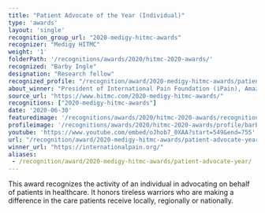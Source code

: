 ```yaml
---
title: "Patient Advocate of the Year (Individual)"
type: 'awards'
layout: 'single'
recognition_group_url: "2020-medigy-hitmc-awards"
recognizer: "Medigy HITMC"
weight: '1'
folderPath: '/recognitions/awards/2020/hitmc-2020-awards/'
recognized: "Barby Ingle"
designation: "Research fellow"
recognized_profile: "/recognition/award/2020-medigy-hitmc-awards/patient-advocate-year/"
about_winner: "President of International Pain Foundation (iPain), Amazon Best Selling Author, and Reality TV Personality"
source_url: "https://www.hitmc.com/2020-medigy-hitmc-awards/"
recognitions: ["2020-medigy-hitmc-awards"]
date: '2020-06-30'
featuredimage: '/recognitions/awards/2020/hitmc-2020-awards/recognition/barby-ingle-hitmc-2020-patient-advocate-of-the-year.jpg'
profileimage: '/recognitions/awards/2020/hitmc-2020-awards/profile/barby-ingle.jpg'
youtube: 'https://www.youtube.com/embed/oJhob7_0XAA?start=549&end=755'
url: "/recognition/award/2020-medigy-hitmc-awards/patient-advocate-year"
winner_url: "https://internationalpain.org/"
aliases:
 - /recognition/award/2020-medigy-hitmc-awards/patient-advocate-year/ 
---
```


This award recognizes the activity of an individual in advocating on behalf of patients in healthcare. It honors tireless warriors who are making a difference in the care patients receive locally, regionally or nationally.